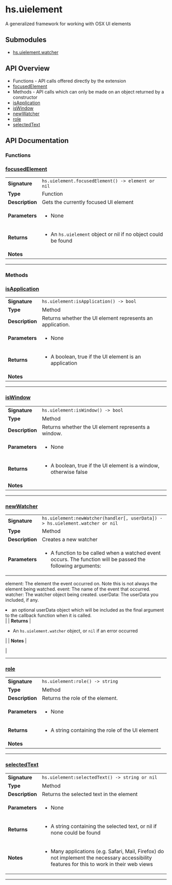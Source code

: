 # hs.uielement

A generalized framework for working with OSX UI elements

## Submodules
 * [hs.uielement.watcher](hs.uielement.watcher.md)

## API Overview
* Functions - API calls offered directly by the extension
 * [focusedElement](#focusedElement)
* Methods - API calls which can only be made on an object returned by a constructor
 * [isApplication](#isApplication)
 * [isWindow](#isWindow)
 * [newWatcher](#newWatcher)
 * [role](#role)
 * [selectedText](#selectedText)

## API Documentation

### Functions


### [focusedElement](#focusedElement)

|                                             |                                                                                     |
| --------------------------------------------|-------------------------------------------------------------------------------------|
| **Signature**                               | `hs.uielement.focusedElement() -> element or nil`                                                                    |
| **Type**                                    | Function                                                                     |
| **Description**                             | Gets the currently focused UI element                                                                     |
| **Parameters**                              | <ul><li>None</li></ul> |
| **Returns**                                 | <ul><li>An `hs.uielement` object or nil if no object could be found</li></ul>          |
| **Notes**                                   | <ul></ul>                |

---
### Methods


### [isApplication](#isApplication)

|                                             |                                                                                     |
| --------------------------------------------|-------------------------------------------------------------------------------------|
| **Signature**                               | `hs.uielement:isApplication() -> bool`                                                                    |
| **Type**                                    | Method                                                                     |
| **Description**                             | Returns whether the UI element represents an application.                                                                     |
| **Parameters**                              | <ul><li>None</li></ul> |
| **Returns**                                 | <ul><li>A boolean, true if the UI element is an application</li></ul>          |
| **Notes**                                   | <ul></ul>                |

---

### [isWindow](#isWindow)

|                                             |                                                                                     |
| --------------------------------------------|-------------------------------------------------------------------------------------|
| **Signature**                               | `hs.uielement:isWindow() -> bool`                                                                    |
| **Type**                                    | Method                                                                     |
| **Description**                             | Returns whether the UI element represents a window.                                                                     |
| **Parameters**                              | <ul><li>None</li></ul> |
| **Returns**                                 | <ul><li>A boolean, true if the UI element is a window, otherwise false</li></ul>          |
| **Notes**                                   | <ul></ul>                |

---

### [newWatcher](#newWatcher)

|                                             |                                                                                     |
| --------------------------------------------|-------------------------------------------------------------------------------------|
| **Signature**                               | `hs.uielement:newWatcher(handler[, userData]) -> hs.uielement.watcher or nil`                                                                    |
| **Type**                                    | Method                                                                     |
| **Description**                             | Creates a new watcher                                                                     |
| **Parameters**                              | <ul><li>A function to be called when a watched event occurs.  The function will be passed the following arguments:
  element: The element the event occurred on. Note this is not always the element being watched.
  event: The name of the event that occurred.
  watcher: The watcher object being created.
  userData: The userData you included, if any.</li><li>an optional userData object which will be included as the final argument to the callback function when it is called.</li></ul> |
| **Returns**                                 | <ul><li>An `hs.uielement.watcher` object, or `nil` if an error occurred</li></ul>          |
| **Notes**                                   | <ul></ul>                |

---

### [role](#role)

|                                             |                                                                                     |
| --------------------------------------------|-------------------------------------------------------------------------------------|
| **Signature**                               | `hs.uielement:role() -> string`                                                                    |
| **Type**                                    | Method                                                                     |
| **Description**                             | Returns the role of the element.                                                                     |
| **Parameters**                              | <ul><li>None</li></ul> |
| **Returns**                                 | <ul><li>A string containing the role of the UI element</li></ul>          |
| **Notes**                                   | <ul></ul>                |

---

### [selectedText](#selectedText)

|                                             |                                                                                     |
| --------------------------------------------|-------------------------------------------------------------------------------------|
| **Signature**                               | `hs.uielement:selectedText() -> string or nil`                                                                    |
| **Type**                                    | Method                                                                     |
| **Description**                             | Returns the selected text in the element                                                                     |
| **Parameters**                              | <ul><li>None</li></ul> |
| **Returns**                                 | <ul><li>A string containing the selected text, or nil if none could be found</li></ul>          |
| **Notes**                                   | <ul><li>Many applications (e.g. Safari, Mail, Firefox) do not implement the necessary accessibility features for this to work in their web views</li></ul>                |

---
